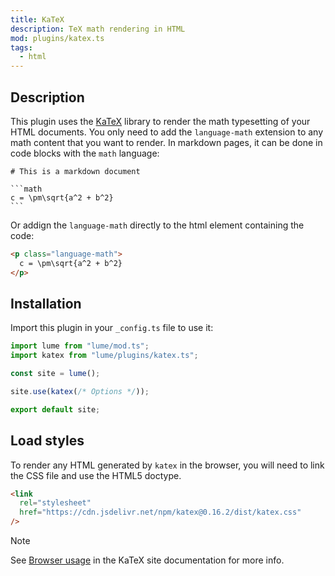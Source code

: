 ```yaml
---
title: KaTeX
description: TeX math rendering in HTML
mod: plugins/katex.ts
tags:
  - html
---
```


## Description

This plugin uses the [KaTeX](https://katex.org/) library to render the math
typesetting of your HTML documents. You only need to add the `language-math`
extension to any math content that you want to render. In markdown pages, it can
be done in code blocks with the `math` language:

<pre><code class="language-md hljs"># This is a markdown document

```math
c = \pm\sqrt{a^2 + b^2}
```
</pre></code>

Or addign the `language-math` directly to the html element containing the code:

```html
<p class="language-math">
  c = \pm\sqrt{a^2 + b^2}
</p>
```

## Installation

Import this plugin in your `_config.ts` file to use it:

```js
import lume from "lume/mod.ts";
import katex from "lume/plugins/katex.ts";

const site = lume();

site.use(katex(/* Options */));

export default site;
```

## Load styles

To render any HTML generated by `katex` in the browser, you will need to link
the CSS file and use the HTML5 doctype.

```html
<link
  rel="stylesheet"
  href="https://cdn.jsdelivr.net/npm/katex@0.16.2/dist/katex.css"
/>
```

> [!note]
>
> See [Browser usage](https://katex.org/docs/browser.html) in the KaTeX site
> documentation for more info.
